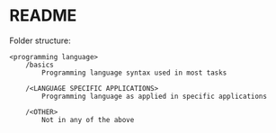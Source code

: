 # README

Folder structure:

    <programming language>
        /basics
            Programming language syntax used in most tasks

        /<LANGUAGE SPECIFIC APPLICATIONS>
            Programming language as applied in specific applications

        /<OTHER>
            Not in any of the above